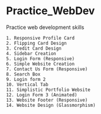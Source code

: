 # Practice_WebDev
Practice web development skills

    1. Responsive Profile Card
    2. Flipping Card Design
    3. Credit Card Design
    4. Sidebar Creation
    5. Login Form (Responsive)
    6. Simple Website Creation
    7. Contact Us Form (Responsive)
    8. Search Box
    9. Login form 2
    10. Vertical Tab
    11. Simplistic Portfolio Website
    12. Login Form 3 (Animated)
    13. Website Footer (Responsive)
    14. Website Design (Glassmorphism)